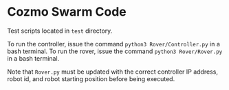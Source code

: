 # Cozmo Swarm Code

Test scripts located in `test` directory. 

To run the controller, issue the command `python3 Rover/Controller.py` in a bash terminal. To run the rover, issue the command `python3 Rover/Rover.py` in a bash terminal. 

Note that `Rover.py` must be updated with the correct controller IP address, robot id, and robot starting position before being executed.  